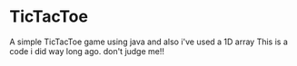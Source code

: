 # TicTacToe
A simple TicTacToe game using java and also i've used a 1D array
This is a code i did way long ago. don't judge me!!
